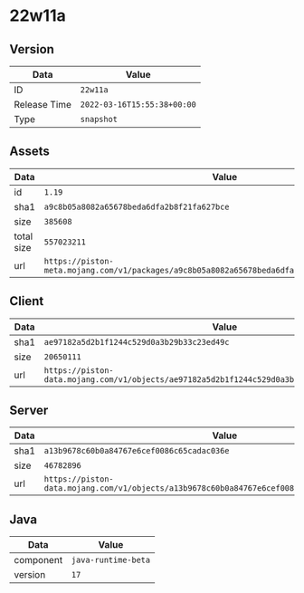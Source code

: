 # 22w11a

## Version

|**Data**        | **Value**                 |
|----------------|-------------------------|
| ID   | ```22w11a```   |
| Release Time   | ```2022-03-16T15:55:38+00:00```   |
| Type   | ```snapshot```   |

## Assets

|**Data**        | **Value**                 |
|----------------|-------------------------|
| id   | ```1.19```   |
| sha1   | ```a9c8b05a8082a65678beda6dfa2b8f21fa627bce```   |
| size   | ```385608```   |
| total size  | ```557023211```  |
| url       | ```https://piston-meta.mojang.com/v1/packages/a9c8b05a8082a65678beda6dfa2b8f21fa627bce/1.19.json``` |

## Client

|**Data**        | **Value**                 |
|----------------|-------------------------|
| sha1   | ```ae97182a5d2b1f1244c529d0a3b29b33c23ed49c```   |
| size   | ```20650111```   |
| url       | ```https://piston-data.mojang.com/v1/objects/ae97182a5d2b1f1244c529d0a3b29b33c23ed49c/client.jar``` |

## Server

|**Data**        | **Value**                 |
|----------------|-------------------------|
| sha1   | ```a13b9678c60b0a84767e6cef0086c65cadac036e```   |
| size   | ```46782896```   |
| url       | ```https://piston-data.mojang.com/v1/objects/a13b9678c60b0a84767e6cef0086c65cadac036e/server.jar``` |

## Java

|**Data**        | **Value**                 |
|----------------|-------------------------|
| component   | ```java-runtime-beta```   |
| version   | ```17```   |
